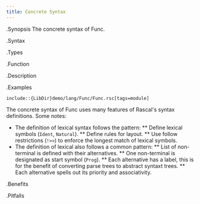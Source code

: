 ```yaml
---
title: Concrete Syntax
---
```


.Synopsis
The concrete syntax of Func.

.Syntax

.Types

.Function

.Description

.Examples
```rascal
include::{LibDir}demo/lang/Func/Func.rsc[tags=module]
```

                
The concrete syntax of Func uses many features of Rascal's syntax definitions. Some notes:

*   The definition of lexical syntax follows the pattern:
**  Define lexical symbols (`Ident`, `Natural`).
**  Define rules for layout.
**  Use follow restrictions (`!>>`) to enforce the longest match of lexical symbols.
*  The definition of lexical also follows a common pattern:
**  List of non-terminal is defined with their alternatives.
**  One non-terminal is designated as start symbol (`Prog`).
**  Each alternative has a label, this is for the benefit of converting parse trees to abstract syntaxt trees.
**  Each alternative spells out its priority and associativity.

.Benefits

.Pitfalls


